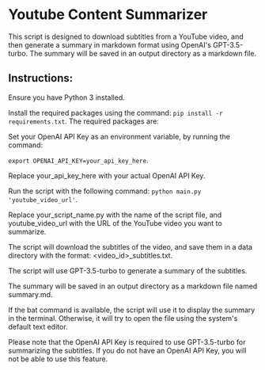 # Youtube Content Summarizer

This script is designed to download subtitles from a YouTube video, and then generate a summary in markdown format using OpenAI's GPT-3.5-turbo. The summary will be saved in an output directory as a markdown file.

## Instructions:

Ensure you have Python 3 installed.

Install the required packages using the command: `pip install -r requirements.txt`. The required packages are:

Set your OpenAI API Key as an environment variable, by running the command: 

`export OPENAI_API_KEY=your_api_key_here`. 

Replace your_api_key_here with your actual OpenAI API Key.

Run the script with the following command: `python main.py 'youtube_video_url'`. 

Replace your_script_name.py with the name of the script file, and youtube_video_url with the URL of the YouTube video you want to summarize.

The script will download the subtitles of the video, and save them in a data directory with the format: <video_id>_subtitles.txt.

The script will use GPT-3.5-turbo to generate a summary of the subtitles.

The summary will be saved in an output directory as a markdown file named summary.md.

If the bat command is available, the script will use it to display the summary in the terminal. Otherwise, it will try to open the file using the system's default text editor.

Please note that the OpenAI API Key is required to use GPT-3.5-turbo for summarizing the subtitles. If you do not have an OpenAI API Key, you will not be able to use this feature.